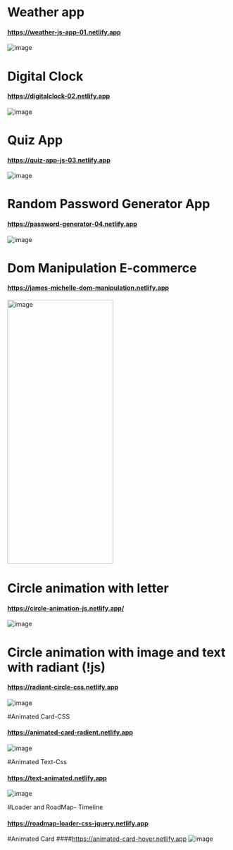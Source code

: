 # Weather app
#### https://weather-js-app-01.netlify.app
![image](https://github.com/sabrinara/JavaScript_Projects/assets/54745113/c620b6c0-17a6-433d-850e-e193f8e31135)


# Digital Clock
#### https://digitalclock-02.netlify.app
![image](https://github.com/sabrinara/JavaScript_Projects/assets/54745113/cb486335-254a-4283-bb1d-fe8c8faffbcb)

# Quiz App
#### https://quiz-app-js-03.netlify.app
![image](https://github.com/sabrinara/JavaScript_Projects/assets/54745113/2622d44a-9e7c-4117-92af-8bd28bbb9341)

# Random Password Generator App
#### https://password-generator-04.netlify.app
![image](https://github.com/sabrinara/JavaScript_Projects/assets/54745113/e203d414-f7a3-4e03-947b-bc9e51c9c038)

# Dom Manipulation E-commerce
#### https://james-michelle-dom-manipulation.netlify.app

<img src="https://github.com/user-attachments/assets/e5435f51-1c64-451c-8cde-d37b05de75dc" alt="image" width="240" height="600" />

# Circle animation with letter 
#### https://circle-animation-js.netlify.app/
![image](https://github.com/user-attachments/assets/1f89980f-ab4c-4e61-b221-d86289b0ada0)

# Circle animation with image and text with radiant (!js)
#### https://radiant-circle-css.netlify.app
![image](https://github.com/user-attachments/assets/3ae8110d-443a-4c75-9bb7-c39ffba99a1f)


#Animated Card-CSS
#### https://animated-card-radient.netlify.app
![image](https://github.com/user-attachments/assets/3ef77dd5-e7d7-42ee-a060-3a2fb0419392)

#Animated Text-Css
#### https://text-animated.netlify.app
![image](https://github.com/user-attachments/assets/7815a9d5-2131-46a3-8e9c-8403728d1898)

#Loader and RoadMap- Timeline
#### https://roadmap-loader-css-jquery.netlify.app



#Animated Card
####https://animated-card-hover.netlify.app
![image](https://github.com/user-attachments/assets/97cf14cd-be9b-4a9b-a7cb-61b74e19bda6)





 
